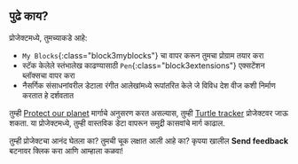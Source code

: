 ## पुढे काय?

प्रोजेक्टमध्ये, तुमच्याकडे आहे:

+ `My Blocks`{:class="block3myblocks"} चा वापर करून तुमचा प्रोग्राम तयार करा
+ स्टॅक केलेले स्तंभालेख काढण्यासाठी `Pen`{:class="block3extensions"} एक्सटेंशन ब्लॉक्सचा वापर करा
+ नैसर्गिक संसाधनांवरील डेटाला रंगीत आलेखांमध्ये रूपांतरित केले जे विविध देश वीज कशी निर्माण करतात हे दर्शवतात

तुम्ही [Protect our planet](https://projects.raspberrypi.org/en/raspberrypi/protect-our-planet) मार्गाचे अनुसरण करत असल्यास, तुम्ही [Turtle tracker](https://projects.raspberrypi.org/en/projects/turtle-tracker) प्रोजेक्टवर जाऊ शकता. या प्रोजेक्टमध्ये, तुम्ही वास्तविक डेटा वापरून समुद्री कासवांचे मार्ग काढाल.

तुम्ही प्रोजेक्टचा आनंद घेतला का? तुमची चूक लक्षात आली आहे का? कृपया खालील **Send feedback** बटनावर क्लिक करा आणि आम्हाला कळवा!
